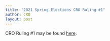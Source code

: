```yaml
---
title: "2021 Spring Elections CRO Ruling #1"
author: CRO
layout: post
---
```


CRO Ruling #1 may be found <a href="https://drive.google.com/file/d/1qwf8MMA3ugXM3mpR2Nk6NSe074Dd_WEw/view?usp=sharing">here</a>.<br> <br> 